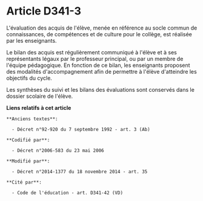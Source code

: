 # Article D341-3

L'évaluation des acquis de l'élève, menée en référence au socle commun de connaissances, de compétences et de culture pour le
collège, est réalisée par les enseignants. 

Le bilan des acquis est régulièrement communiqué à l'élève et à ses représentants légaux par le professeur principal, ou par
un membre de l'équipe pédagogique. En fonction de ce bilan, les enseignants proposent des modalités d'accompagnement afin de
permettre à l'élève d'atteindre les objectifs du cycle. 

Les synthèses du suivi et les bilans des évaluations sont conservés dans le dossier scolaire de l'élève.

**Liens relatifs à cet article**

	**Anciens textes**:

	  - Décret n°92-920 du 7 septembre 1992 - art. 3 (Ab)

	**Codifié par**:

	  - Décret n°2006-583 du 23 mai 2006

	**Modifié par**:

	  - Décret n°2014-1377 du 18 novembre 2014 - art. 35

	**Cité par**:

	  - Code de l'éducation - art. D341-42 (VD)
